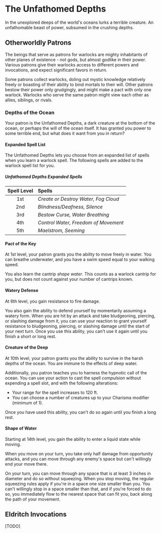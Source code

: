 # The Unfathomed Depths

In the unexplored deeps of the world's oceans lurks a terrible creature. An unfathomable beast of power, subsumed in the crushing depths.

## Otherworldly Patrons

The beings that serve as patrons for warlocks are mighty inhabitants of other planes of existence - not gods, but almost godlike in their power. Various patrons give their warlocks access to different powers and invocations, and expect significant favors in return.

Some patrons collect warlocks, doling out mystic knowledge relatively freely or boasting of their ability to bind mortals to their will. Other patrons bestow their power only grudgingly, and might make a pact with only one warlock. Warlocks who serve the same patron might view each other as allies, siblings, or rivals.

### Depths of the Ocean

Your patron is the Unfathomed Depths, a dark creature at the bottom of the ocean, or perhaps the will of the ocean itself. It has granted you power to some terrible end, but what does it want from you in return?

#### Expanded Spell List

The Unfathomed Depths lets you choose from an expanded list of spells when you learn a warlock spell. The following spells are added to the warlock spell list for you.

##### Unfathomed Depths Expanded Spells
| Spell Level | Spells |
|:----:|:-------------|
| 1st  | *Create or Destroy Water, Fog Cloud* |
| 2nd  | *Blindness/Deafness, Silence* |
| 3rd  | *Bestow Curse, Water Breathing* |
| 4th  | *Control Water, Freedom of Movement* |
| 5th  | *Maelstrom, Seeming* |

#### Pact of the Key

At 1st level, your patron grants you the ability to move freely in water. You can breathe underwater, and you have a swim speed equal to your walking speed.

You also learn the cantrip *shape water*. This counts as a warlock cantrip for you, but does not count against your number of cantrips known.

#### Watery Defense

At 6th level, you gain resistance to fire damage.

You also gain the ability to defend yourself by momentarily assuming a watery form. When you are hit by an attack and take bludgeoning, piercing, or slashing damage from it, you can use your reaction to grant yourself resistance to bludgeoning, piercing, or slashing damage until the start of your next turn. Once you use this ability, you can't use it again until you finish a short or long rest.

#### Creature of the Deep

At 10th level, your patron grants you the ability to survive in the harsh depths of the ocean. You are immune to the effects of deep water.

Additionally, you patron teaches you to harness the hypnotic call of the ocean. You can use your action to cast the spell *compulsion* without expending a spell slot, and with the following alterations:
- Your range for the spell increases to 120 ft.
- You can choose a number of creatures up to your Charisma modifier (minimum of 1).

Once you have used this ability, you can't do so again until you finish a long rest.

#### Shape of Water

Starting at 14th level, you gain the ability to enter a liquid state while moving.

When you move on your turn, you take only half damage from opportunity attacks, and you can move through any enemy's space but can't willingly end your move there.

On your turn, you can move through any space that is at least 3 inches in diameter and do so without squeezing. When you stop moving, the regular squeezing rules apply if you're in a space one size smaller than you. You can't willingly stop in a space smaller than that, and if you're forced to do so, you immediately flow to the nearest space that can fit you, back along the path of your movement.

## Eldritch Invocations

[TODO]
